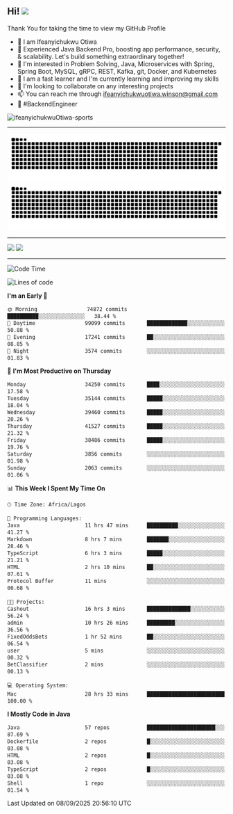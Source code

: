 <!-- BLOG-POST-LIST:START --><!-- BLOG-POST-LIST:END -->

## Hi! <img src="https://media.giphy.com/media/hvRJCLFzcasrR4ia7z/giphy.gif" width="4%"> 

Thank You for taking the time to view my GitHub Profile

- 👋 I am Ifeanyichukwu Otiwa
- 🚀 Experienced Java Backend Pro, boosting app performance, security, & scalability. Let's build something extraordinary together!
- 👀 I'm interested in Problem Solving, Java, Microservices with Spring, Spring Boot, MySQL, gRPC, REST, Kafka, git, Docker, and Kubernetes
- 🌱 I am a fast learner and I'm currently learning and improving my skills
- 💞️ I'm looking to collaborate on any interesting projects
- 📫 You can reach me through ifeanyichukwuotiwa.winson@gmail.com
- 🚀 #BackendEngineer

<p align="left" marginTop="10px"> <img src="https://komarev.com/ghpvc/?username=ifeanyichukwuOtiwa-sports&label=Profile%20views&color=0e75b6&style=for-the-badge" alt="ifeanyichukwuOtiwa-sports" /> </p>

***

<!--🐍📈SNAKEGRAPH / 🌐WEBSITE: https://github.com/Platane/snk -->
![github contribution grid snake animation](https://raw.githubusercontent.com/ifeanyichukwuOtiwa-sports/ifeanyichukwuOtiwa-sports/output/github-contribution-grid-snake-dark.svg#gh-dark-mode-only)![github contribution grid snake animation](https://raw.githubusercontent.com/ifeanyichukwuOtiwa-sports/ifeanyichukwuOtiwa-sports/output/github-contribution-grid-snake.svg#gh-light-mode-only)

***

<p float="left">
  <img float="left" src="https://github-readme-stats.vercel.app/api?username=ifeanyichukwuOtiwa-sports&count_private=true&include_all_commits=true&theme=react&show_icons=true" />
  <img float="right" src="https://github-readme-stats.vercel.app/api/top-langs/?username=ifeanyichukwuOtiwa-sports&layout=compact&show_icons=true&theme=react" /> 
</p>

***



<!--START_SECTION:waka-->
![Code Time](http://img.shields.io/badge/Code%20Time-4%2C188%20hrs%207%20mins-blue)

![Lines of code](https://img.shields.io/badge/From%20Hello%20World%20I%27ve%20Written-57.1%20million%20lines%20of%20code-blue)

**I'm an Early 🐤** 

```text
🌞 Morning                74872 commits       ██████████░░░░░░░░░░░░░░░   38.44 % 
🌆 Daytime                99099 commits       █████████████░░░░░░░░░░░░   50.88 % 
🌃 Evening                17241 commits       ██░░░░░░░░░░░░░░░░░░░░░░░   08.85 % 
🌙 Night                  3574 commits        ░░░░░░░░░░░░░░░░░░░░░░░░░   01.83 % 
```
📅 **I'm Most Productive on Thursday** 

```text
Monday                   34250 commits       ████░░░░░░░░░░░░░░░░░░░░░   17.58 % 
Tuesday                  35144 commits       █████░░░░░░░░░░░░░░░░░░░░   18.04 % 
Wednesday                39460 commits       █████░░░░░░░░░░░░░░░░░░░░   20.26 % 
Thursday                 41527 commits       █████░░░░░░░░░░░░░░░░░░░░   21.32 % 
Friday                   38486 commits       █████░░░░░░░░░░░░░░░░░░░░   19.76 % 
Saturday                 3856 commits        ░░░░░░░░░░░░░░░░░░░░░░░░░   01.98 % 
Sunday                   2063 commits        ░░░░░░░░░░░░░░░░░░░░░░░░░   01.06 % 
```


📊 **This Week I Spent My Time On** 

```text
🕑︎ Time Zone: Africa/Lagos

💬 Programming Languages: 
Java                     11 hrs 47 mins      ██████████░░░░░░░░░░░░░░░   41.27 % 
Markdown                 8 hrs 7 mins        ███████░░░░░░░░░░░░░░░░░░   28.46 % 
TypeScript               6 hrs 3 mins        █████░░░░░░░░░░░░░░░░░░░░   21.21 % 
HTML                     2 hrs 10 mins       ██░░░░░░░░░░░░░░░░░░░░░░░   07.61 % 
Protocol Buffer          11 mins             ░░░░░░░░░░░░░░░░░░░░░░░░░   00.68 % 

🐱‍💻 Projects: 
Cashout                  16 hrs 3 mins       ██████████████░░░░░░░░░░░   56.24 % 
admin                    10 hrs 26 mins      █████████░░░░░░░░░░░░░░░░   36.56 % 
FixedOddsBets            1 hr 52 mins        ██░░░░░░░░░░░░░░░░░░░░░░░   06.54 % 
user                     5 mins              ░░░░░░░░░░░░░░░░░░░░░░░░░   00.32 % 
BetClassifier            2 mins              ░░░░░░░░░░░░░░░░░░░░░░░░░   00.13 % 

💻 Operating System: 
Mac                      28 hrs 33 mins      █████████████████████████   100.00 % 
```

**I Mostly Code in Java** 

```text
Java                     57 repos            ██████████████████████░░░   87.69 % 
Dockerfile               2 repos             █░░░░░░░░░░░░░░░░░░░░░░░░   03.08 % 
HTML                     2 repos             █░░░░░░░░░░░░░░░░░░░░░░░░   03.08 % 
TypeScript               2 repos             █░░░░░░░░░░░░░░░░░░░░░░░░   03.08 % 
Shell                    1 repo              ░░░░░░░░░░░░░░░░░░░░░░░░░   01.54 % 
```




 Last Updated on 08/09/2025 20:56:10 UTC
<!--END_SECTION:waka-->

<!--
<p align="center">
![trophy](https://github-profile-trophy.vercel.app/?username=ifeanyichukwuOtiwa-sports&theme=onedark) (https://github.com/ryo-ma/github-profile-trophy)
</p>
-->

<!---
ifeanyi-otiwa/ifeanyi-otiwa is a ✨ special ✨ repository because its `README.md` (this file) appears on your GitHub profile.
You can click the Preview link to take a look at your changes.
--->
